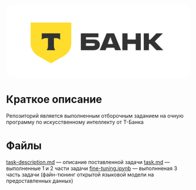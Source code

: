 <div align="center"><img src="img/t-bank-logo.png" width="600px" style="border-radius: 20px;"></div>

# Краткое описание
Репозиторий является выполненным отборочным заданием на очную программу по искусственному интеллекту от Т-Банка

# Файлы
[task-description.md](task-description.md) — описание поставленной задачи
[task.md](task.md) — выполненные 1 и 2 части задачи
[fine-tuning.ipynb](fine-tuning.ipynb) — выполнненая 3 часть задачи (файн-тюнинг открытой языковой модели на предоставленных данных)